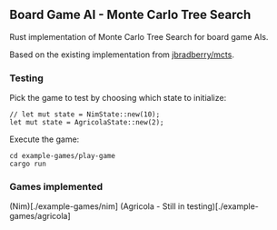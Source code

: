 ## Board Game AI - Monte Carlo Tree Search

Rust implementation of Monte Carlo Tree Search for board game AIs.

Based on the existing implementation from [jbradberry/mcts](https://github.com/jbradberry/mcts).

### Testing

Pick the game to test by choosing which state to initialize:

```
// let mut state = NimState::new(10);
let mut state = AgricolaState::new(2);
```

Execute the game:

```
cd example-games/play-game
cargo run
```

### Games implemented 

(Nim)[./example-games/nim]
(Agricola - Still in testing)[./example-games/agricola]
